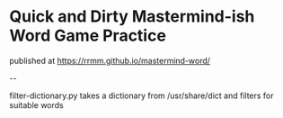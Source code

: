Quick and Dirty Mastermind-ish Word Game Practice
=================================================

published at <https://rrmm.github.io/mastermind-word/>

--

filter-dictionary.py takes a dictionary from /usr/share/dict and filters
for suitable words